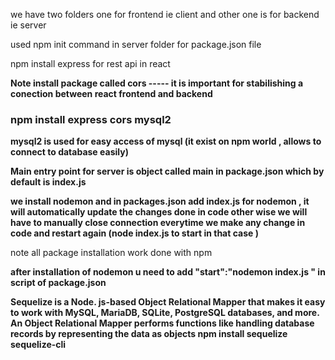 we have two folders
 one for frontend ie client and other one is for backend ie  server 

used npm init command in server folder for package.json file

npm install express for rest api in react 

<b>Note install package called cors ----- it is important for stabilishing a conection between react frontend and backend </b>

<h3>npm install express cors mysql2 </h3>

<b>mysql2 is used for easy access of mysql (it exist on npm world , allows to connect to database easily) </b>

<b> Main entry point for server is object called main in package.json which by default is index.js </b>

<b> we install nodemon and in  packages.json add index.js for nodemon , it will automatically update the changes done in code other wise we will have to manually close connection everytime we make any change in code and restart again (node index.js to start in that case )</b>
 
 note all package installation work done with npm 

 <b>after installation of nodemon u need to add "start":"nodemon index.js " in script of package.json 


Sequelize is a Node. js-based Object Relational Mapper that makes it easy to work with MySQL, MariaDB, SQLite, PostgreSQL databases, and more. An Object Relational Mapper performs functions like handling database records by representing the data as objects
npm install sequelize sequelize-cli